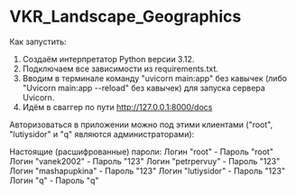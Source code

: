 # VKR_Landscape_Geographics
Как запустить:
 1) Создаём интерпретатор Python версии 3.12.
 2) Подключаем все зависимости из requirements.txt.
 3) Вводим в терминале команду "uvicorn main:app" без кавычек (либо "Uvicorn main:app --reload" без кавычек) для запуска сервера Uvicorn.
 4) Идём в сваггер по пути http://127.0.0.1:8000/docs

Авторизоваться в приложении можно под этими клиентами ("root", "lutiysidor" и "q" являются администраторами):

Настоящие (расшифрованные) пароли:
Логин "root"           - Пароль "root"
Логин "vanek2002"      - Пароль "123"
Логин "petrpervuy"     - Пароль "123"
Логин "mashapupkina"   - Пароль "123"
Логин "lutiysidor"     - Пароль "123"
Логин "q"              - Пароль "q"
